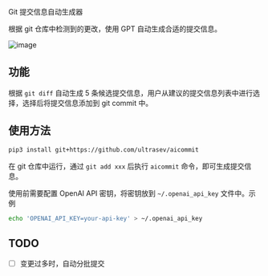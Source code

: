Git 提交信息自动生成器

根据 git 仓库中检测到的更改，使用 GPT 自动生成合适的提交信息。

![image](https://github.com/ultrasev/aicommit/assets/51262739/601afec0-b0cb-4ab7-b36a-cb274247169c)

## 功能

根据 `git diff` 自动生成 5 条候选提交信息，用户从建议的提交信息列表中进行选择，选择后将提交信息添加到 git commit 中。

## 使用方法

```bash
pip3 install git+https://github.com/ultrasev/aicommit
```

在 git 仓库中运行，通过 `git add xxx` 后执行 `aicommit` 命令，即可生成提交信息。

使用前需要配置 OpenAI API 密钥，将密钥放到 `~/.openai_api_key` 文件中。示例

```bash
echo 'OPENAI_API_KEY=your-api-key' > ~/.openai_api_key
```

## TODO

- [ ] 变更过多时，自动分批提交
